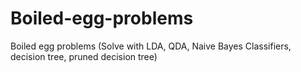 # Boiled-egg-problems
Boiled egg problems  (Solve with LDA, QDA, Naive Bayes Classifiers, decision tree, pruned decision tree)
